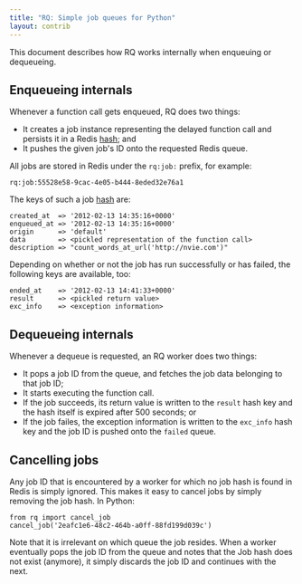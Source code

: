 ```yaml
---
title: "RQ: Simple job queues for Python"
layout: contrib
---
```


This document describes how RQ works internally when enqueuing or dequeueing.


## Enqueueing internals

Whenever a function call gets enqueued, RQ does two things:

* It creates a job instance representing the delayed function call and persists
  it in a Redis [hash][h]; and
* It pushes the given job's ID onto the requested Redis queue.

All jobs are stored in Redis under the `rq:job:` prefix, for example:

    rq:job:55528e58-9cac-4e05-b444-8eded32e76a1

The keys of such a job [hash][h] are:

    created_at  => '2012-02-13 14:35:16+0000'
    enqueued_at => '2012-02-13 14:35:16+0000'
    origin      => 'default'
    data        => <pickled representation of the function call>
    description => "count_words_at_url('http://nvie.com')"

Depending on whether or not the job has run successfully or has failed, the
following keys are available, too:

    ended_at    => '2012-02-13 14:41:33+0000'
    result      => <pickled return value>
    exc_info    => <exception information>

[h]: http://redis.io/topics/data-types#hashes


## Dequeueing internals

Whenever a dequeue is requested, an RQ worker does two things:

* It pops a job ID from the queue, and fetches the job data belonging to that
  job ID;
* It starts executing the function call.
* If the job succeeds, its return value is written to the `result` hash key and
  the hash itself is expired after 500 seconds; or
* If the job failes, the exception information is written to the `exc_info`
  hash key and the job ID is pushed onto the `failed` queue.


## Cancelling jobs

Any job ID that is encountered by a worker for which no job hash is found in
Redis is simply ignored.  This makes it easy to cancel jobs by simply removing
the job hash.  In Python:

    from rq import cancel_job
    cancel_job('2eafc1e6-48c2-464b-a0ff-88fd199d039c')

Note that it is irrelevant on which queue the job resides.  When a worker
eventually pops the job ID from the queue and notes that the Job hash does not
exist (anymore), it simply discards the job ID and continues with the next.
